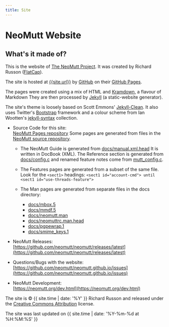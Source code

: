 ```yaml
---
title: Site
---
```


# NeoMutt Website

## What's it made of?

This is the website of [The NeoMutt Project](/about.html). It was
created by Richard Russon ([FlatCap](https://github.com/flatcap)).

The site is hosted at [{{site.url}}]({{site.url}})
by [GitHub](https://github.com/) on their [GitHub Pages](https://pages.github.com/).

The pages were created using a mix of HTML and
[Kramdown](https://kramdown.gettalong.org/quickref.html), a flavour of Markdown
They are then processed by [Jekyll](https://jekyllrb.com/) (a static-website generator).

The site's theme is loosely based on Scott Emmons'
[Jekyll-Clean](https://github.com/scotte/jekyll-clean).
It also uses Twitter's [Bootstrap](https://getbootstrap.com)
framework and a colour scheme from Ian Wootten's
[jekyll-syntax](https://github.com/iwootten/jekyll-syntax) collection.

- Source Code for this site:  
  [NeoMutt Pages repository](https://github.com/neomutt/neomutt.github.io)
  Some pages are generated from files in the [NeoMutt source repository](https://github.com/neomutt/neomutt).

    - The NeoMutt Guide is generated from [docs/manual.xml.head](https://github.com/neomutt/neomutt/blob/main/docs/manual.xml.head)
      It is written in DocBook (XML). The Reference section is generated from
      [docs/config.c](https://github.com/neomutt/neomutt/blob/main/docs/config.c)
      and renamed feature notes come from [mutt_config.c](https://github.com/neomutt/neomutt/blob/main/mutt_config.c).

    - The Features pages are generated from a subset of the same file.
      Look for the `<sect1>` headings: `<sect1 id="account-cmd"> until <sect1 id="use-threads-feature">`

    - The Man pages are generated from separate files in the docs directory:
      - [docs/mbox.5](https://github.com/neomutt/neomutt/blob/main/docs/mbox.5)
      - [docs/mmdf.5](https://github.com/neomutt/neomutt/blob/main/docs/mmdf.5)
      - [docs/neomutt.man](https://github.com/neomutt/neomutt/blob/main/docs/neomutt.man)
      - [docs/neomuttrc.man.head](https://github.com/neomutt/neomutt/blob/main/docs/neomuttrc.man.head)
      - [docs/pgpewrap.1](https://github.com/neomutt/neomutt/blob/main/docs/pgpewrap.1)
      - [docs/smime_keys.1](https://github.com/neomutt/neomutt/blob/main/docs/smime_keys.1)

- NeoMutt Releases:  
  [https://github.com/neomutt/neomutt/releases/latest](https://github.com/neomutt/neomutt/releases/latest)
- Questions/Bugs with the website:  
  [https://github.com/neomutt/neomutt.github.io/issues](https://github.com/neomutt/neomutt.github.io/issues)
- NeoMutt Development:  
  [https://neomutt.org/dev.html](https://neomutt.org/dev.html)

The site is &copy; {{ site.time | date: '%Y' }} Richard Russon and released
under the
[Creative Commons Attribution](https://github.com/neomutt/neomutt.github.io/blob/main/LICENSE.md#creative-commons)
license.

The site was last updated on {{ site.time | date: '%Y-%m-%d at %H:%M:%S' }}

